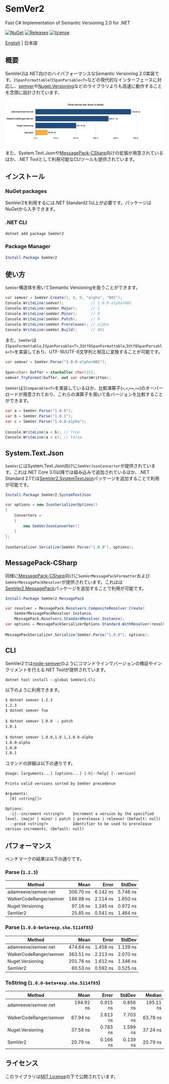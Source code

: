 # SemVer2
 Fast C# Implementation of Semantic Versioning 2.0 for .NET

[![NuGet](https://img.shields.io/nuget/v/SemVer2.svg)](https://www.nuget.org/packages/SemVer2)
[![Releases](https://img.shields.io/github/release/nuskey8/SemVer2.svg)](https://github.com/nuskey8/SemVer2/releases)
[![license](https://img.shields.io/badge/LICENSE-MIT-green.svg)](LICENSE)

[English]((./README.md)) | 日本語

## 概要

SemVer2は.NET向けのハイパフォーマンスなSemantic Versioning 2.0実装です。`ISpanFormattable`/`ISpanParsable<T>`などの現代的なインターフェースに対応し、[semver](https://github.com/WalkerCodeRanger/semver)や[Nuget.Versioning](https://www.nuget.org/packages/NuGet.Versioning)などのライブラリよりも高速に動作することを念頭に設計されています、

![img](./docs/images/img-benchmark.png)

また、System.Text.Jsonや[MessagePack-CSharp](https://github.com/MessagePack-CSharp/MessagePack-CSharp)向けの拡張が用意されているほか、.NET Toolとして利用可能なCLIツールも提供されています。

## インストール

### NuGet packages

SemVer2を利用するには.NET Standard2.1以上が必要です。パッケージはNuGetから入手できます。

### .NET CLI

```ps1
dotnet add package SemVer2
```

### Package Manager

```ps1
Install-Package SemVer2
```

## 使い方

`SemVer`構造体を用いてSemantic Versioningを扱うことができます。

```cs
var semver = SemVer.Create(1, 0, 0, "alpha", "001");
Console.WriteLine(semver);            // 1.0.0-alpha+001
Console.WriteLine(semVer.Major);      // 1
Console.WriteLine(semVer.Minor);      // 0
Console.WriteLine(semVer.Patch);      // 0
Console.WriteLine(semVer.Prerelease); // alpha
Console.WriteLine(semVer.Build);      // 001
```

また、`SemVer`は`ISpanFormattable`,`ISpanParsable<T>`,`IUtf8SpanFormattable`,`IUtf8SpanParsable<T>`を実装しており、UTF-16/UTF-8文字列と相互に変換することが可能です。

```cs
var semver = SemVer.Parse("1.0.0-alpha+001");

Span<char> buffer = stackalloc char[15];
semver.TryFormat(buffer, out var charsWritten);
```

`SemVer`は`IComparable<T>`を実装しているほか、比較演算子(`>`,`<`,`>=`,`<=`)のオーバーロードが用意されており、これらの演算子を用いて各バージョンを比較することができます。

```cs
var a = SemVer.Parse("1.0.0");
var b = SemVer.Parse("1.0.1");
var c = SemVer.Parse("1.0.0-alpha");

Console.WriteLine(a < b); // True
Console.WriteLine(a < c); // False
```

## System.Text.Json

`SemVer`にはSystem.Text.Json向けに`SemVerJsonConverter`が提供されています。これは.NET Core 3.0以降では組み込みで追加されているほか、.NET Standard 2.1では[SemVer2.SystemTextJson](https://www.nuget.org/packages/SemVer2.SystemTextJson/)パッケージを追加することで利用が可能です。

```ps1
Install-Package SemVer2.SystemTextJson
```

```cs
var options = new JsonSerializerOptions()
{
    Converters =
    {
        new SemVerJsonConverter()
    }
};

JsonSerializer.Serialize(SemVer.Parse("1.0.0"), options);
```

## MessagePack-CSharp

同様に[MessagePack-CSharp](https://github.com/MessagePack-CSharp/MessagePack-CSharp)向けに`SemVerMessagePackFormatter`および`SemVerMessagePackResolver`が提供されています。これはは[SemVer2.MessagePack](https://www.nuget.org/packages/SemVer2.MessagePack/)パッケージを追加することで利用が可能です。

```ps1
Install-Package SemVer2.MessagePack
```

```cs
var resolver = MessagePack.Resolvers.CompositeResolver.Create(
    SemVerMessagePackResolver.Instance,
    MessagePack.Resolvers.StandardResolver.Instance);
var options = MessagePackSerializerOptions.Standard.WithResolver(resolver);

MessagePackSerializer.Serialize(SemVer.Parse("1.0.0"), options);
```

## CLI

SemVer2では[node-semver](https://github.com/npm/node-semver)のようにコマンドラインでバージョンの検証やインクリメントを行える.NET Toolが提供されています。

```
dotnet tool install --global SemVer2.Cli
```

以下のように利用できます。

```bash
$ dotnet semver 1.2.3
1.2.3
$ dotnet semver foo

$ dotnet semver 1.0.0 -i patch
1.0.1

$ dotnet semver 1.0.0,1.0.1,1.0.0-alpha
1.0.0-alpha
1.0.0
1.0.1
```

コマンドの詳細は以下の通りです。

```
Usage: [arguments...] [options...] [-h|--help] [--version]

Prints valid versions sorted by SemVer precedence

Arguments:
  [0] <string[]>

Options:
  -i|--increment <string?>    Increment a version by the specified level. (major | minor | patch | prerelease | release) (Default: null)
  --preid <string?>           Identifier to be used to prerelease version increments. (Default: null)
```

## パフォーマンス

ベンチマークの結果は以下の通りです。

### Parse (`1.2.3`)

| Method                  |      Mean |    Error |   StdDev |
| ----------------------- | --------: | -------: | -------: |
| adamreeve/semver.net    | 306.70 ns | 6.142 ns | 5.746 ns |
| WalkerCodeRanger/semver | 186.98 ns | 2.114 ns | 1.650 ns |
| Nuget.Versioning        |  97.16 ns | 1.245 ns | 0.972 ns |
| SemVer2                 |  25.85 ns | 0.541 ns | 1.464 ns |

### Parse (`1.0.0-beta+exp.sha.5114f85`)

| Method                  |      Mean |    Error |   StdDev |
| ----------------------- | --------: | -------: | -------: |
| adamreeve/semver.net    | 474.64 ns | 1.458 ns | 1.139 ns |
| WalkerCodeRanger/semver | 363.51 ns | 2.213 ns | 2.070 ns |
| Nuget.Versioning        | 201.76 ns | 1.612 ns | 1.346 ns |
| SemVer2                 |  60.53 ns | 0.592 ns | 0.525 ns |

### ToString (`1.0.0-beta+exp.sha.5114f85`)

| Method                  |      Mean |    Error |   StdDev |    Median |
| ----------------------- | --------: | -------: | -------: | --------: |
| adamreeve/semver.net    | 194.92 ns | 0.915 ns | 0.856 ns | 195.11 ns |
| WalkerCodeRanger/semver |  67.94 ns | 2.613 ns | 7.703 ns |  63.78 ns |
| Nuget.Versioning        |  37.58 ns | 0.783 ns | 1.599 ns |  37.24 ns |
| SemVer2                 |  20.79 ns | 0.166 ns | 0.139 ns |  20.79 ns |

## ライセンス

このライブラリは[MIT License](./LICENSE)の下で公開されています。